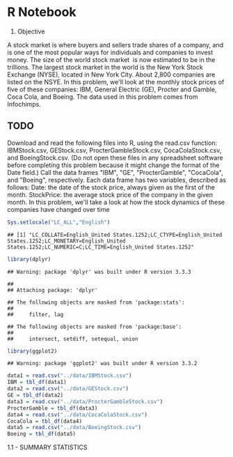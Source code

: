 R Notebook
================

1.  Objective

A stock market is where buyers and sellers trade shares of a company, and is one of the most popular ways for individuals and companies to invest money. The size of the world stock market  is now estimated to be in the trillions. The largest stock market in the world is the New York Stock Exchange (NYSE), located in New York City. About 2,800 companies are listed on the NSYE. In this problem, we'll look at the monthly stock prices of five of these companies: IBM, General Electric (GE), Procter and Gamble, Coca Cola, and Boeing. The data used in this problem comes from Infochimps.

TODO
----

Download and read the following files into R, using the read.csv function: IBMStock.csv, GEStock.csv, ProcterGambleStock.csv, CocaColaStock.csv, and BoeingStock.csv. (Do not open these files in any spreadsheet software before completing this problem because it might change the format of the Date field.) Call the data frames "IBM", "GE", "ProcterGamble", "CocaCola", and "Boeing", respectively. Each data frame has two variables, described as follows: Date: the date of the stock price, always given as the first of the month. StockPrice: the average stock price of the company in the given month. In this problem, we'll take a look at how the stock dynamics of these companies have changed over time

``` r
Sys.setlocale("LC_ALL","English")
```

    ## [1] "LC_COLLATE=English_United States.1252;LC_CTYPE=English_United States.1252;LC_MONETARY=English_United States.1252;LC_NUMERIC=C;LC_TIME=English_United States.1252"

``` r
library(dplyr)
```

    ## Warning: package 'dplyr' was built under R version 3.3.3

    ## 
    ## Attaching package: 'dplyr'

    ## The following objects are masked from 'package:stats':
    ## 
    ##     filter, lag

    ## The following objects are masked from 'package:base':
    ## 
    ##     intersect, setdiff, setequal, union

``` r
library(ggplot2)
```

    ## Warning: package 'ggplot2' was built under R version 3.3.2

``` r
data1 = read.csv("../data/IBMStock.csv")
IBM = tbl_df(data1)
data2 = read.csv("../data/GEStock.csv")
GE = tbl_df(data2)
data3 = read.csv("../data/ProcterGambleStock.csv")
ProcterGamble = tbl_df(data3)
data4 = read.csv("../data/CocaColaStock.csv")
CocaCola = tbl_df(data4)
data5 = read.csv("../data/BoeingStock.csv")
Boeing = tbl_df(data5)
```

1.1 - SUMMARY STATISTICS
